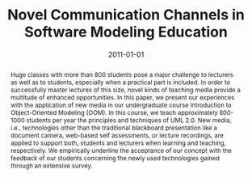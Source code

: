 ---
abstract: Huge classes with more than 800 students pose a major challenge to lecturers
  as well as to students, especially when a practical part is included. In order to
  successfully master lectures of this size, novel kinds of teaching media provide
  a multitude of enhanced opportunities. In this paper, we present our experiences
  with the application of new media in our undergraduate course Introduction to Object-Oriented
  Modeling (OOM). In this course, we teach approximately 800-1000 students per year
  the principles and techniques of UML 2.0. New media, i.e., technologies other than
  the traditional blackboard presentation like a document camera, web-based self assessments,
  or lecture recordings, are applied to support both, students and lecturers when
  learning and teaching, respectively. We empirically underline the acceptance of
  our concept with the feedback of our students concerning the newly used technologies
  gained through an extensive survey.
authors:
- Marion Scholz
- Konrad Wieland
- Christian Huemer
date: '2011-01-01'
featured: false
links:
- name: Publik
  url: https://publik.tuwien.ac.at/showentry.php?ID=197013&lang=2
publication: 'in: "Models in Software Engineering - Workshops and Symposia at MODELS
  2010, Reports and Revised Selected Papers", Lecture Notes in Computer Science Volume
  6627, Springer, 2011, S. 40 - 54'
publication_types:
- '1'
publishDate: '2011-01-01'
title: Novel Communication Channels in Software Modeling Education
url_pdf: http://www.springerlink.com/content/85433244788077u4/
---